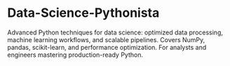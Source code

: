 # Data-Science-Pythonista
Advanced Python techniques for data science: optimized data processing, machine learning workflows, and scalable pipelines. Covers NumPy, pandas, scikit-learn, and performance optimization. For analysts and engineers mastering production-ready Python.
